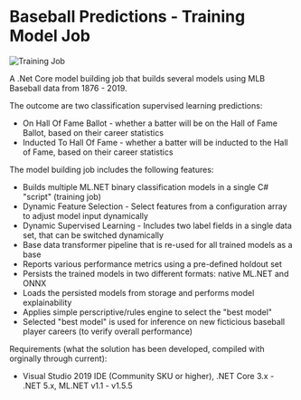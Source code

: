 # Baseball Predictions - Training Model Job
![Training Job](https://github.com/bartczernicki/MLDotNet-BaseballClassification/blob/master/images/BaseballPredictionsTrainingModelJob.gif)

A .Net Core model building job that builds several models using MLB Baseball data from 1876 - 2019.  

The outcome are two classification supervised learning predictions:
* On Hall Of Fame Ballot - whether a batter will be on the Hall of Fame Ballot, based on their career statistics
* Inducted To Hall Of Fame - whether a batter will be inducted to the Hall of Fame, based on their career statistics

The model building job includes the following features:
* Builds multiple ML.NET binary classification models in a single C# "script" (training job)
* Dynamic Feature Selection - Select features from a configuration array to adjust model input dynamically
* Dynamic Supervised Learning - Includes two label fields in a single data set, that can be switched dynamically
* Base data transformer pipeline that is re-used for all trained models as a base
* Reports various performance metrics using a pre-defined holdout set
* Persists the trained models in two different formats: native ML.NET and ONNX
* Loads the persisted models from storage and performs model explainability
* Applies simple perscriptive/rules engine to select the "best model"
* Selected "best model" is used for inference on new ficticious baseball player careers (to verify overall performance)

Requirements (what the solution has been developed, compiled with orginally through current):
* Visual Studio 2019 IDE (Community SKU or higher), .NET Core 3.x - .NET 5.x, ML.NET v1.1 - v1.5.5

